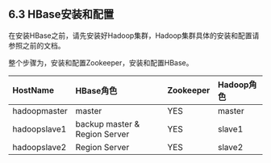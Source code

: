 ## 6.3 HBase安装和配置

在安装HBase之前，请先安装好Hadoop集群，Hadoop集群具体的安装和配置请参照之前的文档。

整个步骤为，安装和配置Zookeeper，安装和配置HBase。

| HostName | HBase角色 | Zookeeper | Hadoop角色 |
| :--- | :--- | :--- | :--- |
| hadoopmaster | master | YES | master |
| hadoopslave1 | backup master & Region Server | YES | slave1 |
| hadoopslave2 | Region Server | YES | slave2 |



